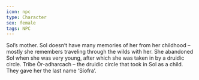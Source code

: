 ```yaml
---
icon: npc
type: Character
sex: female
tags: NPC
---
```


Sol’s mother.  Sol doesn’t have many memories of her from her childhood – mostly she remembers traveling through the wilds with her. She abandoned Sol when she was very young, after which she was taken in by a druidic circle.  Tribe Òr-adharcach – the druidic circle that took in Sol as a child. They gave her the last name ‘Síofra’.  
